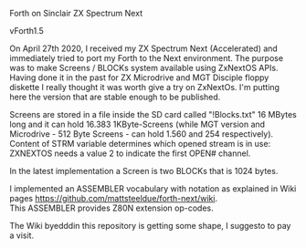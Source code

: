 Forth on Sinclair ZX Spectrum Next

vForth1.5

On April 27th 2020, I received my  ZX Spectrum Next  (Accelerated)  and immediately tried to port my Forth to the Next environment. 
The purpose was to make Screens / BLOCKs system available using ZxNextOS APIs. 
Having done it in the past for ZX Microdrive and MGT Disciple floppy diskette  I really thought it was worth give a try on ZxNextOs.
I'm putting here the version that are stable enough to be published.

Screens are stored in a file inside the SD card called "!Blocks.txt" 16 MBytes long and it can hold 16.383 1KByte-Screens (while MGT version and Microdrive - 512 Byte Screens - can hold 1.560 and 254 respectively). Content of STRM variable determines which opened stream is in use: ZXNEXTOS needs a value 2 to indicate the first OPEN# channel.  

In the latest implementation a Screen is two BLOCKs that is 1024 bytes.

I implemented an ASSEMBLER vocabulary with notation as explained in Wiki pages <https://github.com/mattsteeldue/forth-next/wiki>.  
This ASSEMBLER provides Z80N extension op-codes.

The Wiki byedddin this repository is getting some shape, I suggesto to pay a visit.
